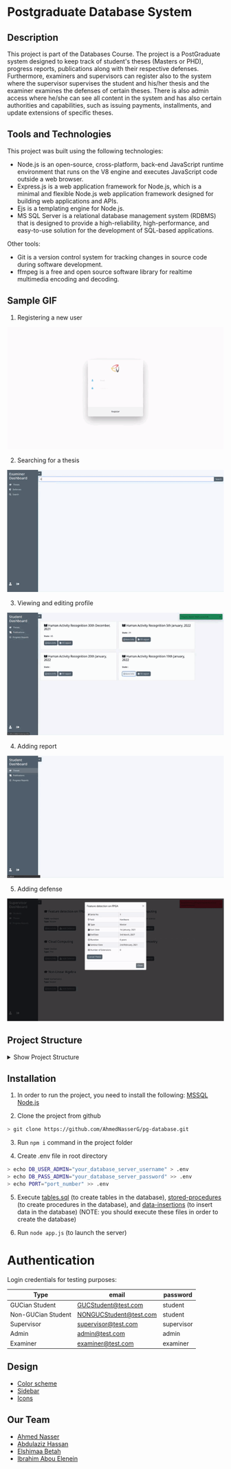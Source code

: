 # Postgraduate Database System

## Description
This project is part of the Databases Course. The project is a PostGraduate system designed to keep track of student's theses (Masters or PHD), progress reports, publications along with their respective defenses. Furthermore, examiners and supervisors can register also to the system where the supervisor supervises the student and his/her thesis and the examiner examines the defenses of certain theses. There is also admin access where he/she can see all content in the system and has also certain authorities and capabilities, such as issuing payments, installments, and update extensions of specific theses.

## Tools and Technologies
This project was built using the following technologies:
- Node.js is an open-source, cross-platform, back-end JavaScript runtime environment that runs on the V8 engine and executes JavaScript code outside a web browser.
- Express.js is a web application framework for Node.js, which is a minimal and flexible Node.js web application framework designed for building web applications and APIs.
- Ejs is a templating engine for Node.js.
- MS SQL Server is a relational database management system (RDBMS) that is designed to provide a high-reliability, high-performance, and easy-to-use solution for the development of SQL-based applications.

Other tools:
- Git is a version control system for tracking changes in source code during software development.
- ffmpeg is a free and open source software library for realtime multimedia encoding and decoding.


## Sample GIF
1) Registering a new user
   
![register](preview/gifs/register.gif)

2) Searching for a thesis

![search](preview/gifs/search.gif)

3) Viewing and editing profile

![profile](preview/gifs/profile.gif)

4) Adding report

![report](preview/gifs/report.gif)

5) Adding defense

![defense](preview/gifs/defense.gif)


## Project Structure
<details>
<summary>Show Project Structure</summary>
<p>

```
.
├── bin
│   └── www
├── database  
│   ├── db-design                   <- data base design
│   │   ├── csv
│   │   │   ├── pg.csv            
│   │   │   └── pg.txt
│   │   ├── diagram                 <- EERD 
│   │   │   ├── final.drawio.pdf
│   │   │   └── final.drawio.xml
│   │   └── schema                  <- database relational schema
│   │       ├── schema.pdf
│   │       └── schema.tex
│   └── scripts                     <- data base implementation
│       ├── data-insertion.sql
│       ├── procedures.sql
│       ├── tables.sql
│       └── ... 
├── app.js                          <- launch server           
├── package.json
├── package-lock.json
├── README.md
├── procedures                      <- handle database procedures using js
│   ├── adminProcedures.js
│   ├── examinerProcedures.js
│   ├── supervisorProcedures.js
│   └── ... 
├── public                          <- static files
│   ├── images
│   │   └── guc_logo.png
│   ├── scripts
│   │   └── supervisorTheses.js
│   └── stylesheets                 <- css
│       ├── style.css
│       ├── dashboard.css
│       ├── errorStyle.css
│       └── ...
├── routes
│   ├── register.js
│   ├── login.js
│   ├── admin.js
│   └── ... 
├── utilities
│   ├── auth.js
│   └── toast.js
└── views
    ├── login.ejs
    ├── register.ejs
    ├── dashboardFooter.ejs
    ├── dashboardHeader.ejs
    ├── admin
    │   ├── adminDashboard.ejs
    │   ├── theses.ejs
    │   ├── supervisors.ejs
    │   └── ... 
    ├── student
    │   ├── studentDashboard.ejs
    │   ├── courses.ejs
    │   ├── profile.ejs
    │   └── ...
    └── ... 

```
</p>
</details>  


## Installation

1) In order to run the project, you need to install the following:
[MSSQL](https://www.microsoft.com/en-us/sql-server/sql-server-downloads)
[Node.js](https://nodejs.org/en/download/)

2) Clone the project from github
```bash
> git clone https://github.com/AhmedNasserG/pg-database.git
```

3) Run `npm i` command in the project folder
   
4) Create .env file in root directory
```bash
> echo DB_USER_ADMIN="your_database_server_username" > .env
> echo DB_PASS_ADMIN="your_database_server_password" >> .env
> echo PORT="port_number" >> .env
```

5) Execute [tables.sql](/database/scripts/tables.sql) (to create tables in the database), [stored-procedures](/database/scripts/procedures.sql) (to create procedures in the database), and [data-insertions](/database/scripts/testing-data-insertion.sql) (to insert data in the database) (NOTE: you should execute these files in order to create the database)
   
6) Run `node app.js` (to launch the server)

# Authentication

Login credentials for testing purposes:

| Type | email | password|
| ---| ------| -------|
|GUCian Student|GUCStudent@test.com|student|
|Non-GUCian Student|NONGUCStudent@test.com|student|
|Supervisor|supervisor@test.com|supervisor|
|Admin|admin@test.com|admin|
|Examiner|examiner@test.com|examiner|

## Design

- [Color scheme](https://colorhunt.co/palette/f0f5f9c9d6df52616b1e2022)
- [Sidebar](https://codepen.io/jainharshit/pen/bGBRyLP)
- [Icons](https://fontawesome.com/v5.15/icons?d=gallery&p=2&m=free)

## Our Team
- [Ahmed Nasser](https://github.com/AhmedNasserG)
- [Abdulaziz Hassan](https://github.com/Abdulaziz-Hassan)
- [Elshimaa Betah](https://github.com/ShimaaBetah)
- [Ibrahim Abou Elenein](https://github.com/aboueleyes)
